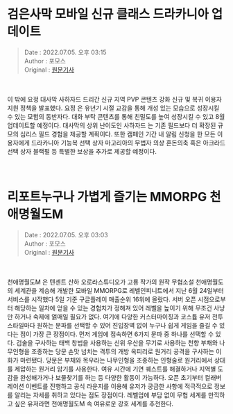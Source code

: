 <!-- 타이틀 -->  
# 검은사막 모바일 신규 클래스 드라카니아 업데이트  
<!-- 기사 정보 -->  
> Date : 2022.07.05. 오후 03:15  
> Author : 포모스  
> Original : [원문기사](https://n.news.naver.com/mnews/article/236/0000225325?sid=105)  
<br/>  
<!-- 대표 이미지 -->  
<img alt="" src="https://imgnews.pstatic.net/image/236/2022/07/05/0000225325_001_20220705151501344.jpg?type=w647"/>  
<br/><br/>  
<!-- 기사 본문 -->  
이 밖에 요정 대사막 사하자드 드리간 신규 지역 PVP 콘텐츠 강화 신규 및 복귀 이용자 지원 정책을 발표했다.
요정 은 유년기 시절 교감을 통해 개성 있는 모습으로 성장시킬 수 있는 모험의 동반자다.
대화 부탁 콘텐츠를 통해 친밀도를 높여 성장시킬 수 있고 8월 업데이트할 예정이다.
대사막의 상위 난이도인 사하자드 는 기존 필드보다 더 확장된 규모의 심리스 필드 경험을 제공할 계획이다.
또한 캠페인 기간 내 알림 신청을 한 모든 이용자에게 드라카니아 기능복 선택 상자 마고리아의 무법자 의상 혼돈의축 혹은 아크라드 선택 상자 블랙펄 등 특별한 보상을 추가로 제공할 예정이다.  
<br/><br/><br/>  

<!-- 타이틀 -->  
# 리포트누구나 가볍게 즐기는 MMORPG 천애명월도M  
<!-- 기사 정보 -->  
> Date : 2022.07.05. 오후 03:03  
> Author : 포모스  
> Original : [원문기사](https://n.news.naver.com/mnews/article/236/0000225324?sid=105)  
<br/>  
<!-- 대표 이미지 -->  
<img alt="" src="https://imgnews.pstatic.net/image/236/2022/07/05/0000225324_001_20220705150301357.jpg?type=w647"/>  
<br/><br/>  
<!-- 기사 본문 -->  
천애명월도M 은 텐센트 산하 오로라스튜디오가 고룡 작가의 원작 무협소설 천애명월도 의 세계관을 계승해 개발한 모바일 MMORPG로 레벨인피니트에서 지난 6월 24일부터 서비스를 시작했다 5일 기준 구글플레이 매출순위 16위에 올랐다.
서버 오픈 시점으로부터 해당하는 일차에 얻을 수 있는 경험치가 정해져 있어 레벨을 높이기 위해 무조건 사냥만 하거나 숙제에 얽매일 필요가 없다.
여기에 다양한 커스터마이징과 코스튬 유저 전투 스타일마다 원하는 문파를 선택할 수 있어 진입장벽 없이 누구나 쉽게 게임을 즐길 수 있다는 점이 가장 큰 장점이다.
먼저 게임에 접속하면 6가지 문파 중 하나를 선택할 수 있다.
검술을 구사하는 태백 창법을 사용하는 신위 우산을 무기로 사용하는 천향 부채와 나무인형을 조종하는 당문 손맛 넘치는 격투의 개방 옥피리로 원거리 공격을 구사하는 이화가 마련됐다.
당문은 부채와 목우라는 나무인형을 조종하는 인형술로 원거리에서 상대를 제압하는 원거리 암기를 사용한다.
여유 시간에 기연 퀘스트를 해결하거나 지역별 도감을 완성해가거나 보물찾기를 하는 등 다양한 활동이 가능하다.
오픈 초기부터 컬래버레이션 이벤트를 진행하고 공식 라운지를 이용해 유저가 궁금한 사항에 적극적으로 정보를 알리는 자세를 취하고 있다는 점도 장점이다.
레벨업에 부담 없이 무협 세계를 만끽하고 싶은 유저라면 천애명월도M 속 여유로운 강호 세계를 추천한다.  
<br/><br/><br/>  

